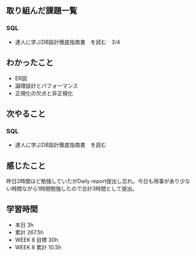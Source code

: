 ## 取り組んだ課題一覧 
 ### SQL
 - 達人に学ぶDB設計徹底指南書　を読む　3/4

 ## わかったこと 
 - ER図
 - 論理設計とパフォーマンス
 - 正規化の欠点と非正規化

 ## 次やること 
 ### SQL 
 - 達人に学ぶDB設計徹底指南書　を読む

 ## 感じたこと 
 昨日2時間ほど勉強していたがDaily report提出し忘れ。今日も用事があり少ない時間ながら1時間勉強したので合計3時間として提出。

 ## 学習時間 
 - 本日 3h 
 - 累計 267.5h 
 - WEEK 8 目標 30h 
 - WEEK 8 累計 10.5h
